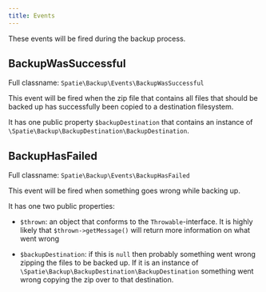 ```yaml
---
title: Events
---
```


These events will be fired during the backup process.

## BackupWasSuccessful

Full classname: `Spatie\Backup\Events\BackupWasSuccessful`

This event will be fired when the zip file that contains all files that should be backed up has 
successfully been copied to a destination filesystem.

It has one public property `$backupDestination` that contains an instance 
of `\Spatie\Backup\BackupDestination\BackupDestination`.

## BackupHasFailed

Full classname: `Spatie\Backup\Events\BackupHasFailed`

This event will be fired when something goes wrong while backing up. 

It has one two public properties:
- `$thrown`: an object that conforms to the `Throwable`-interface. It is highly likely that `$thrown->getMessage()`
will return more information on what went wrong

- `$backupDestination`: if this is `null` then probably something went wrong zipping the files to be backed up.
If it is an instance of `\Spatie\Backup\BackupDestination\BackupDestination` something went wrong copying the 
zip over to that destination.

